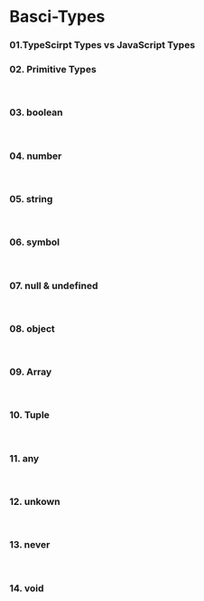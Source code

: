 # Basci-Types

### 01.TypeScirpt Types vs JavaScript Types

### 02. Primitive Types
<br>

### 03. boolean
<br>

### 04. number
<br>

### 05. string
<br>

### 06. symbol
<br>

### 07. null & undefined
<br>

### 08. object
<br>

### 09. Array
<br>

### 10. Tuple
<br>

### 11. any
<br>

### 12. unkown
<br>

### 13. never
<br>

### 14. void
